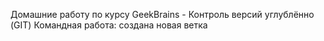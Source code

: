 Домашние работу по курсу GeekBrains - Контроль версий углублённо (GIT)
Командная работа: создана новая ветка
